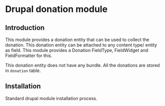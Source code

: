 # Drupal donation module

## Introduction

This module provides a donation entity that can be used to collect the donation.
This donation entity can be attached to any content type/ entity as field. This
module provides a Donation FieldType, FieldWidget and FieldFormatter for this.

This donation entity does not have any bundle. All the donations are stored in
`donation` table.

## Installation

Standard drupal module installation process.
